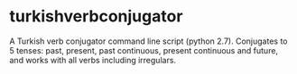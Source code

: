 # turkishverbconjugator
A Turkish verb conjugator command line script (python 2.7). Conjugates to 5 tenses: past, present, past continuous, present continuous and future, and works with all verbs including irregulars.
